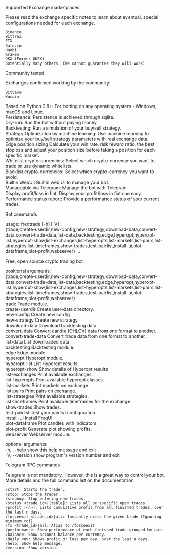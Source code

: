 Supported Exchange marketplaces  
  
Please read the exchange specific notes to learn about eventual, special configurations needed for each exchange.  
  
    Binance  
    Bittrex  
    FTX  
    Gate.io  
    Huobi  
    Kraken  
    OKX (Former OKEX)  
    potentially many others. (We cannot guarantee they will work)  
  
Community tested  
  
Exchanges confirmed working by the community:  
  
    Bitvavo  
    Kucoin  
  
 Based on Python 3.8+: For botting on any operating system - Windows, macOS and Linux.  
Persistence: Persistence is achieved through sqlite.  
Dry-run: Run the bot without paying money.  
Backtesting: Run a simulation of your buy/sell strategy.  
Strategy Optimization by machine learning: Use machine learning to optimize your buy/sell strategy parameters with real exchange data.  
Edge position sizing Calculate your win rate, risk reward ratio, the best stoploss and adjust your position size before taking a position for each specific market.  
Whitelist crypto-currencies: Select which crypto-currency you want to trade or use dynamic whitelists.  
Blacklist crypto-currencies: Select which crypto-currency you want to avoid.  
Builtin WebUI: Builtin web UI to manage your bot.  
Manageable via Telegram: Manage the bot with Telegram.  
Display profit/loss in fiat: Display your profit/loss in fiat currency.  
Performance status report: Provide a performance status of your current trades.    
  
Bot commands  
  
usage: freqtrade [-h] [-V]  
                 {trade,create-userdir,new-config,new-strategy,download-data,convert-data,convert-trade-data,list-data,backtesting,edge,hyperopt,hyperopt-list,hyperopt-show,list-exchanges,list-hyperopts,list-markets,list-pairs,list-strategies,list-timeframes,show-trades,test-pairlist,install-ui,plot-dataframe,plot-profit,webserver}
                 ...
  
Free, open source crypto trading bot  
  
positional arguments:  
  {trade,create-userdir,new-config,new-strategy,download-data,convert-data,convert-trade-data,list-data,backtesting,edge,hyperopt,hyperopt-list,hyperopt-show,list-exchanges,list-hyperopts,list-markets,list-pairs,list-strategies,list-timeframes,show-trades,test-pairlist,install-ui,plot-dataframe,plot-profit,webserver}  
    trade               Trade module.  
    create-userdir      Create user-data directory.  
    new-config          Create new config  
    new-strategy        Create new strategy  
    download-data       Download backtesting data.  
    convert-data        Convert candle (OHLCV) data from one format to
                        another.  
    convert-trade-data  Convert trade data from one format to another.  
    list-data           List downloaded data.  
    backtesting         Backtesting module.  
    edge                Edge module.  
    hyperopt            Hyperopt module.  
    hyperopt-list       List Hyperopt results  
    hyperopt-show       Show details of Hyperopt results  
    list-exchanges      Print available exchanges.  
    list-hyperopts      Print available hyperopt classes.  
    list-markets        Print markets on exchange.  
    list-pairs          Print pairs on exchange.  
    list-strategies     Print available strategies.  
    list-timeframes     Print available timeframes for the exchange.  
    show-trades         Show trades.  
    test-pairlist       Test your pairlist configuration.  
    install-ui          Install FreqUI  
    plot-dataframe      Plot candles with indicators.  
    plot-profit         Generate plot showing profits.  
    webserver           Webserver module.  

optional arguments:  
  -h, --help            show this help message and exit  
  -V, --version         show program's version number and exit  

Telegram RPC commands  

Telegram is not mandatory. However, this is a great way to control your bot. More details and the full command list on the documentation  

    /start: Starts the trader.  
    /stop: Stops the trader.  
    /stopbuy: Stop entering new trades.  
    /status <trade_id>|[table]: Lists all or specific open trades.  
    /profit [<n>]: Lists cumulative profit from all finished trades, over the last n days.  
    /forceexit <trade_id>|all: Instantly exits the given trade (Ignoring minimum_roi).  
    /fx <trade_id>|all: Alias to /forceexit  
    /performance: Show performance of each finished trade grouped by pair  
    /balance: Show account balance per currency.  
    /daily <n>: Shows profit or loss per day, over the last n days.  
    /help: Show help message.  
    /version: Show version.  
